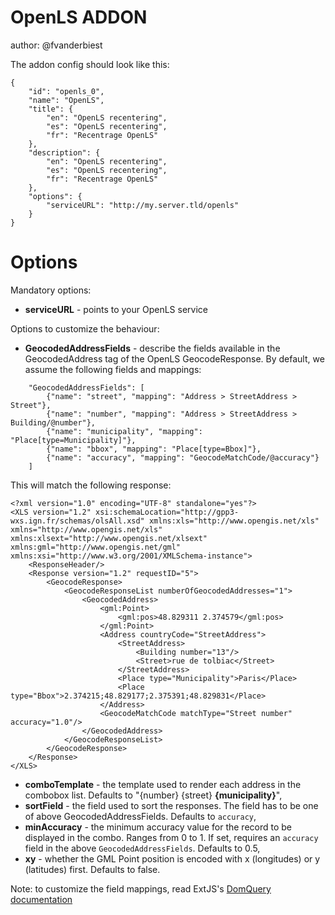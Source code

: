 OpenLS ADDON
===============

author: @fvanderbiest

The addon config should look like this:

    {
        "id": "openls_0",
        "name": "OpenLS",
        "title": {
            "en": "OpenLS recentering",
            "es": "OpenLS recentering",
            "fr": "Recentrage OpenLS"
        },
        "description": {
            "en": "OpenLS recentering",
            "es": "OpenLS recentering",
            "fr": "Recentrage OpenLS"
        },
        "options": {
            "serviceURL": "http://my.server.tld/openls"
        }
    }

Options
========

Mandatory options:
 * **serviceURL** - points to your OpenLS service
 
Options to customize the behaviour:
 * **GeocodedAddressFields** - describe the fields available in the GeocodedAddress tag of the OpenLS GeocodeResponse. By default, we assume the following fields and mappings:
 
```
    "GeocodedAddressFields": [
        {"name": "street", "mapping": "Address > StreetAddress > Street"},
        {"name": "number", "mapping": "Address > StreetAddress > Building/@number"},
        {"name": "municipality", "mapping": "Place[type=Municipality]"},
        {"name": "bbox", "mapping": "Place[type=Bbox]"}, 
        {"name": "accuracy", "mapping": "GeocodeMatchCode/@accuracy"}
    ]
```

This will match the following response:

```
<?xml version="1.0" encoding="UTF-8" standalone="yes"?>
<XLS version="1.2" xsi:schemaLocation="http://gpp3-wxs.ign.fr/schemas/olsAll.xsd" xmlns:xls="http://www.opengis.net/xls" xmlns="http://www.opengis.net/xls" xmlns:xlsext="http://www.opengis.net/xlsext" xmlns:gml="http://www.opengis.net/gml" xmlns:xsi="http://www.w3.org/2001/XMLSchema-instance">
    <ResponseHeader/>
    <Response version="1.2" requestID="5">
        <GeocodeResponse>
            <GeocodeResponseList numberOfGeocodedAddresses="1">
                <GeocodedAddress>
                    <gml:Point>
                        <gml:pos>48.829311 2.374579</gml:pos>
                    </gml:Point>
                    <Address countryCode="StreetAddress">
                        <StreetAddress>
                            <Building number="13"/>
                            <Street>rue de tolbiac</Street>
                        </StreetAddress>
                        <Place type="Municipality">Paris</Place>
                        <Place type="Bbox">2.374215;48.829177;2.375391;48.829831</Place>
                    </Address>
                    <GeocodeMatchCode matchType="Street number" accuracy="1.0"/>
                </GeocodedAddress>
            </GeocodeResponseList>
        </GeocodeResponse>
    </Response>
</XLS>
```

 * **comboTemplate** - the template used to render each address in the combobox list. Defaults to "{number} {street} <b>{municipality}</b>",
 * **sortField** - the field used to sort the responses. The field has to be one of above GeocodedAddressFields. Defaults to ```accuracy```,
 * **minAccuracy** - the minimum accuracy value for the record to be displayed in the combo. Ranges from 0 to 1. If set, requires an ```accuracy``` field in the above ```GeocodedAddressFields```. Defaults to 0.5,
 * **xy** - whether the GML Point position is encoded with x (longitudes) or y (latitudes) first. Defaults to false.
 
Note: to customize the field mappings, read ExtJS's [DomQuery documentation](http://docs.sencha.com/extjs/3.4.0/source/DomQuery.html#Ext-DomQuery)